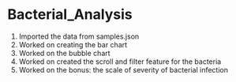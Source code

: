 # Bacterial_Analysis
1) Imported the data from samples.json
2) Worked on creating the bar chart
3) Worked on the bubble chart
4) Worked on created the scroll and filter feature for the bacteria
5) Worked on the bonus: the scale of severity of bacterial infection
